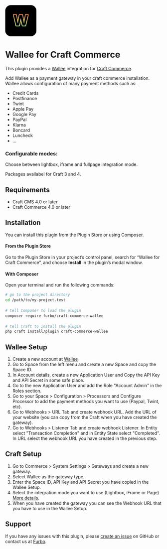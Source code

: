 <img src="resources/img/wallee.png" width="100" height="100">

<h1 align="left">Wallee for Craft Commerce</h1>
<p>This plugin provides a <a href="https://wallee.com/">Wallee</a> integration for <a href="https://craftcms.com/commerce">Craft Commerce</a>.</p>

Add Wallee as a payment gateway in your craft commerce installation. Wallee allows configuration of many payment methods such as:
* Credit Cards
* Postfinance
* Twint
* Apple Pay
* Google Pay
* PayPal
* Klarna
* Boncard
* Luncheck
* ...

### Configurable modes:
Choose between lightbox, iframe and fullpage integration mode.

Packages availabel for Craft 3 and 4.


## Requirements

- Craft CMS 4.0 or later
- Craft Commerce 4.0 or later

## Installation

You can install this plugin from the Plugin Store or using Composer.

#### From the Plugin Store

Go to the Plugin Store in your project’s control panel, search for “Wallee for Craft Commerce”, and choose **Install** in the plugin’s modal window.

#### With Composer

Open your terminal and run the following commands:

```bash
# go to the project directory
cd /path/to/my-project.test

# tell Composer to load the plugin
composer require furbo/craft-commerce-wallee

# tell Craft to install the plugin
php craft install/plugin craft-commerce-wallee
```

## Wallee Setup

1. Create a new account at [Wallee](https://app-wallee.com/signup)
2. Go to Space from the left menu and create a new Space and copy the Space ID.
3. In Account details, create a new Application User and Copy the API Key and API Secret in some safe place.
4. Go to the new Application User and add the Role "Account Admin" in the Roles section.
5. Go to your Space > Configuration > Processors and Configure Processor to add the payment methods you want to use  (Paypal, Twint, etc).
6. Go to  Webhooks > URL Tab and create webhook URL. Add the URL of your website (you can copy from the Craft when you have created the gateway).
7. Go to Webhooks > Listener Tab and create webhook Listener. In Entity select "Transaction Completion" and in Entity State select "Completed". In URL select the webhook URL you have created in the previous step.


## Craft Setup

1. Go to Commerce > System Settings > Gateways and create a new gateway.
2. Select Wallee as the gateway type.
3. Enter the Space ID, API Key and API Secret you have copied in the Wallee Setup.
4. Select the integration mode you want to use (Lightbox, iFrame or Page) [More details](https://en.wallee.com/developer/checkout).
5. When you have created the gateway you can see the Webhook URL that you have to use in the Wallee Setup.


## Support

If you have any issues with this plugin, please [create an issue](https://github.com/tonioseiler/craft-commerce-wallee/issues) on GitHub or contact us at [Furbo](mailto:support@furbo.ch).